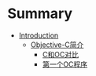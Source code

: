 # Summary

* [Introduction](README.md)
   * [Objective-C简介](objective-cdescriptionmd_md.md)
       * [C和OC对比](1.md)
       * [第一个OC程序](2.md)

